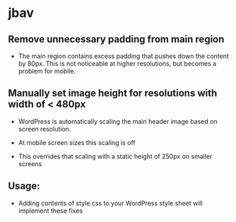 # jbav

## Remove unnecessary padding from main region
* The main region contains excess padding that pushes down the content by 80px. This is not noticeable at higher resolutions, but becomes a problem for mobile.

## Manually set image height for resolutions with width of < 480px
* WordPress is automatically scaling the main header image based on screen resolution.

* At mobile screen sizes this scaling is off

* This overrides that scaling with a static height of 250px on smaller screens

## Usage:
* Adding contents of style.css to your WordPress style sheet will implement these fixes